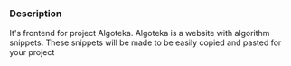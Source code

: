 ### Description

It's frontend for project Algoteka. Algoteka is a website with algorithm snippets. These snippets will be made to be
easily copied and pasted for your project

